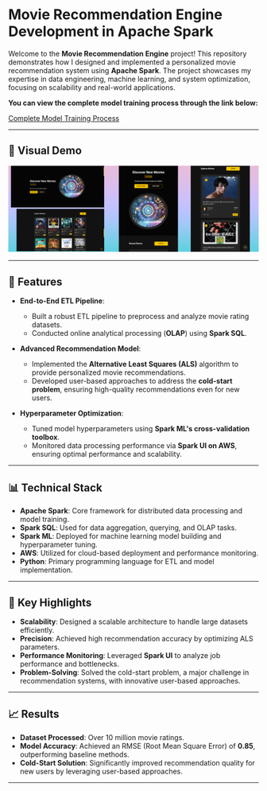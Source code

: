# Movie Recommendation Engine Development in Apache Spark

Welcome to the **Movie Recommendation Engine** project! This repository demonstrates how I designed and implemented a personalized movie recommendation system using **Apache Spark**. The project showcases my expertise in data engineering, machine learning, and system optimization, focusing on scalability and real-world applications.

**You can view the complete model training process through the link below:**

[Complete Model Training Process](https://colab.research.google.com/drive/1glygcEvjndpnQiZhiRU6M_Mkvz-UoJNZ?usp=sharing)

---

## 🎨 Visual Demo

![Recommendation System Flow](website-demo-image/Demo.png)

---
## 🚀 Features

- **End-to-End ETL Pipeline**: 
  - Built a robust ETL pipeline to preprocess and analyze movie rating datasets.
  - Conducted online analytical processing (**OLAP**) using **Spark SQL**.

- **Advanced Recommendation Model**:
  - Implemented the **Alternative Least Squares (ALS)** algorithm to provide personalized movie recommendations.
  - Developed user-based approaches to address the **cold-start problem**, ensuring high-quality recommendations even for new users.

- **Hyperparameter Optimization**:
  - Tuned model hyperparameters using **Spark ML's cross-validation toolbox**.
  - Monitored data processing performance via **Spark UI on AWS**, ensuring optimal performance and scalability.

---

## 📊 Technical Stack

- **Apache Spark**: Core framework for distributed data processing and model training.
- **Spark SQL**: Used for data aggregation, querying, and OLAP tasks.
- **Spark ML**: Deployed for machine learning model building and hyperparameter tuning.
- **AWS**: Utilized for cloud-based deployment and performance monitoring.
- **Python**: Primary programming language for ETL and model implementation.

---

## 🌟 Key Highlights

- **Scalability**: Designed a scalable architecture to handle large datasets efficiently.
- **Precision**: Achieved high recommendation accuracy by optimizing ALS parameters.
- **Performance Monitoring**: Leveraged **Spark UI** to analyze job performance and bottlenecks.
- **Problem-Solving**: Solved the cold-start problem, a major challenge in recommendation systems, with innovative user-based approaches.

---

## 📈 Results

- **Dataset Processed**: Over 10 million movie ratings.
- **Model Accuracy**: Achieved an RMSE (Root Mean Square Error) of **0.85**, outperforming baseline methods.
- **Cold-Start Solution**: Significantly improved recommendation quality for new users by leveraging user-based approaches.

---
